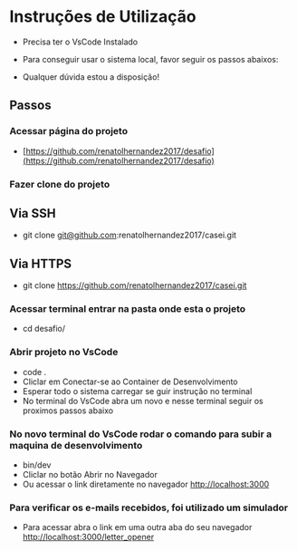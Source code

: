 # Instruções de Utilização
  - Precisa ter o VsCode Instalado

  - Para conseguir usar o sistema local, favor seguir os passos abaixos:
  - Qualquer dúvida estou a disposição!

## Passos
  ### Acessar página do projeto
  - [https://github.com/renatolhernandez2017/desafio](https://github.com/renatolhernandez2017/desafio)

  ### Fazer clone do projeto
  ## Via SSH
  - git clone git@github.com:renatolhernandez2017/casei.git

  ## Via HTTPS
  - git clone https://github.com/renatolhernandez2017/casei.git

  ### Acessar terminal entrar na pasta onde esta o projeto
  - cd desafio/

  ### Abrir projeto no VsCode
  - code .
  - Cliclar em Conectar-se ao Container de Desenvolvimento
  - Esperar todo o sistema carregar se guir instrução no terminal
  - No terminal do VsCode abra um novo e nesse terminal seguir os proximos passos abaixo

  ### No novo terminal do VsCode rodar o comando para subir a maquina de desenvolvimento
  - bin/dev
  - Cliclar no botão Abrir no Navegador
  - Ou acessar o link diretamente no navegador [http://localhost:3000](http://localhost:3000)

  ### Para verificar os e-mails recebidos, foi utilizado um simulador
  - Para acessar abra o link em uma outra aba do seu navegador [http://localhost:3000/letter_opener](http://localhost:3000/letter_opener)
